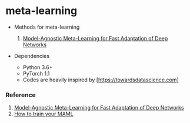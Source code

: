 # meta-learning

- Methods for meta-learning
  1. [Model-Agnostic Meta-Learning for Fast Adaptation of Deep Networks]
  
- Dependencies
  - Python 3.6+
  - PyTorch 1.1
  - Codes are heavily inspired by [https://towardsdatascience.com]

### Reference
1. [Model-Agnostic Meta-Learning for Fast Adaptation of Deep Networks]
2. [How to train your MAML]

[Model-Agnostic Meta-Learning for Fast Adaptation of Deep Networks]: https://arxiv.org/abs/1703.03400
[https://towardsdatascience.com]: https://towardsdatascience.com/paper-repro-deep-metalearning-using-maml-and-reptile-fd1df1cc81b0
[How to train your MAML]: https://arxiv.org/abs/1810.09502
